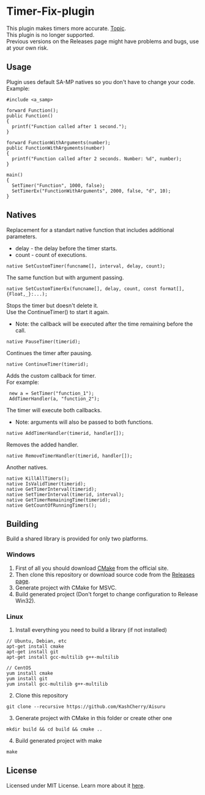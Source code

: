 # Timer-Fix-plugin
This plugin makes timers more accurate. [Topic](https://forum.sa-mp.com/showthread.php?t=650736).
<br>This plugin is no longer supported.
<br>Previous versions on the Releases page might have problems and bugs, use at your own risk.

## Usage
Plugin uses default SA-MP natives so you don't have to change your code. Example:
```Pawn
#include <a_samp>

forward Function();
public Function()
{
  printf("Function called after 1 second.");
}

forward FunctionWithArguments(number);
public FunctionWithArguments(number)
{
  printf("Function called after 2 seconds. Number: %d", number);
}

main()
{
  SetTimer("Function", 1000, false);
  SetTimerEx("FunctionWithArguments", 2000, false, "d", 10);
}
```

## Natives
 Replacement for a standart native function that includes additional parameters.
 * delay - the delay before the timer starts.
 * count - count of executions.
 ```Pawn
native SetCustomTimer(funcname[], interval, delay, count);
```

The same function but with argument passing.
```Pawn
native SetCustomTimerEx(funcname[], delay, count, const format[], {Float,_}:...);
```

 Stops the timer but doesn't delete it.
 <br>Use the ContinueTimer() to start it again.
 * Note: the callback will be executed after the time remaining before the call.
 ```Pawn
native PauseTimer(timerid);
```

Continues the timer after pausing.
```Pawn
native ContinueTimer(timerid);
```

 Adds the custom callback for timer.
<br> For example:
```pawn
 new a = SetTimer("function_1");
 AddTimerHandler(a, "function_2");
```
 The timer will execute both callbacks.

* Note: arguments will also be passed to both functions.
```Pawn
native AddTimerHandler(timerid, handler[]);
```

Removes the added handler.
```Pawn
native RemoveTimerHandler(timerid, handler[]);
```

Another natives.
```Pawn
native KillAllTimers();
native IsValidTimer(timerid);
native GetTimerInterval(timerid);
native SetTimerInterval(timerid, interval);
native GetTimerRemainingTime(timerid);
native GetCountOfRunningTimers();
```

## Building
Build a shared library is provided for only two platforms. 

### Windows
1. First of all you should download [CMake](https://cmake.org) from the official site.
2. Then clone this repository or download source code from the [Releases page](https://github.com/KashCherry/Timer-Fix-plugin/releases).
3. Generate project with CMake for MSVC.
4. Build generated project (Don't forget to change configuration to Release Win32).

### Linux
1. Install everything you need to build a library (if not installed)
```
// Ubuntu, Debian, etc
apt-get install cmake
apt-get install git
apt-get install gcc-multilib g++-multilib

// CentOS
yum install cmake
yum install git
yum install gcc-multilib g++-multilib
```
2. Clone this repository
```
git clone --recursive https://github.com/KashCherry/Aisuru
```
3. Generate project with CMake in this folder or create other one
```
mkdir build && cd build && cmake ..
```
4. Build generated project with make
```
make
```

## License
Licensed under MIT License. Learn more about it [here](https://github.com/KashCherry/Timer-Fix-plugin/blob/master/LICENSE).

